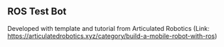 ## ROS Test Bot

Developed with template and tutorial from Articulated Robotics (Link: https://articulatedrobotics.xyz/category/build-a-mobile-robot-with-ros)
